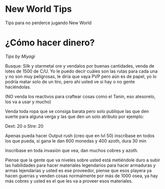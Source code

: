 # New World Tips
Tips para no perderce jugando New World

# ¿Cómo hacer dinero?

_Tips by Miyagi_

Busque: Silk y starmetal ore y vendalos por buenas cantidades, venda de lotes de 1500 de C/U. Yo le puedo decir cuáles son las rutas para cada una y no son muy peligrosas, le diría que vaya PVP pero aún es de papel, yo lo podría matar solo de un tiro, pero ahí usted ve si hay o no gente haciéndolas.

(NO venda los reactivos para craftear cosas como el Tanin, eso atesorelo, los va a usar y mucho) 

Venda toda ropa que se consiga barata pero solo publique las que den suerte para alguna verga y las que den un solo atributo por ejemplo: 

Dext: 20 o Stre: 20 

Apenas pueda hacer Output rush (creo que en lvl 50) inscríbase en todos los que pueda, si gana le dan 600 monedas y 400 azoth, dura 30 min

Inscríbase en toda invasión que vea, dan muchos cobres y azoth.

Piense que la gente que va niveles sobre usted está metiéndole duro a subir las habilidades para hacer materiales legendarios para hacer armaduras y armas lejendarias y usted es ese proveedor, piense que esos playera ya hacen guerras y venden cosas normalmente por más de 1000 osea, ya hay más cobres y usted es el que les va a proveer esos materiales.
